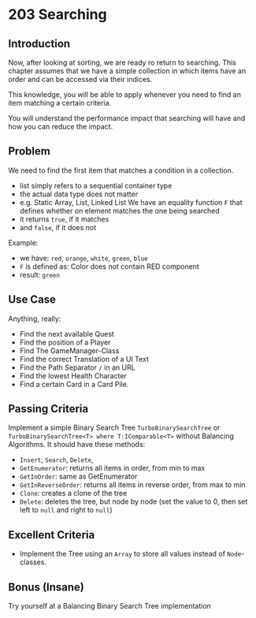 # 203 Searching

## Introduction

Now, after looking at sorting, we are ready ro return to searching. This chapter assumes that we have a simple collection in which items have an order and can be accessed via their indices.

This knowledge, you will be able to apply whenever you need to find an item matching a certain criteria.

You will understand the performance impact that searching will have and how you can reduce the impact.

## Problem
We need to find the first item that matches a condition in a collection.
- list simply refers to a sequential container type
- the actual data type does not matter
- e.g. Static Array, List, Linked List
We have an equality function `F` that defines whether on element matches the one being searched
- it returns `true`, if it matches
- and `false`, if it does not

Example:
- we have: `red`, `orange`, `white`, `green`, `blue`
- `F` is defined as: Color does not contain RED component
- result: `green`

## Use Case
Anything, really: 
- Find the next available Quest
- Find the position of a Player
- Find The GameManager-Class
- Find the correct Translation of a UI Text
- Find the Path Separator `/` in an URL
- Find the lowest Health Character
- Find a certain Card in a Card Pile.

## Passing Criteria
Implement a simple Binary Search Tree `TurboBinarySearchTree` or `TurboBinarySearchTree<T> where T:IComparable<T>` without Balancing Algorithms. It should have these methods:

- `Insert`, `Search`, `Delete`, 
- `GetEnumerator`: returns all items in order, from min to max
- `GetInOrder`: same as GetEnumerator 
- `GetInReverseOrder`: returns all items in reverse order, from max to min
- `Clone`: creates a clone of the tree
- `Delete`: deletes the tree, but node by node (set the value to 0, then set left to `null` and right to `null`)

## Excellent Criteria
- Implement the Tree using an `Array` to store all values instead of `Node`-classes.

## Bonus (Insane)

Try yourself at a Balancing Binary Search Tree implementation
